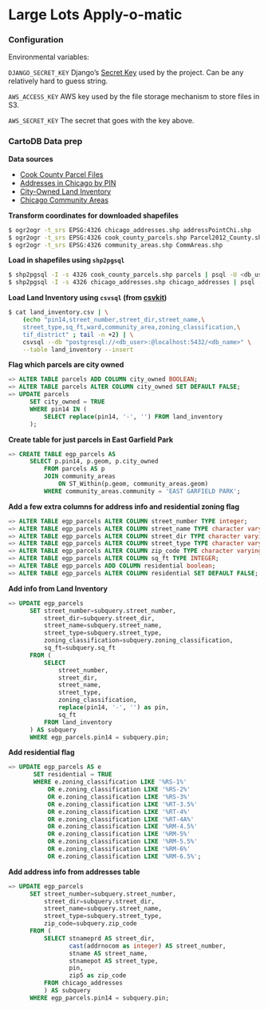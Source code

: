 # Large Lots Apply-o-matic

### Configuration

Environmental variables:

``DJANGO_SECRET_KEY`` Django’s [Secret
Key](https://docs.djangoproject.com/en/1.5/ref/settings/#std:setting-SECRET_KEY)
used by the project. Can be any relatively hard to guess string.

``AWS_ACCESS_KEY`` AWS key used by the file storage mechanism to store files in
S3.

``AWS_SECRET_KEY`` The secret that goes with the key above.


### CartoDB Data prep

**Data sources**

* [Cook County Parcel Files](https://datacatalog.cookcountyil.gov/GIS-Maps/ccgisdata-Parcel-2012/e62c-6rz8)
* [Addresses in Chicago by PIN](https://datacatalog.cookcountyil.gov/GIS-Maps/ccgisdata-Address-Point-Chicago/jev2-4wjs)
* [City-Owned Land Inventory](https://data.cityofchicago.org/Community-Economic-Development/City-Owned-Land-Inventory/aksk-kvfp)
* [Chicago Community Areas](https://data.cityofchicago.org/Facilities-Geographic-Boundaries/Boundaries-Community-Areas-current-/cauq-8yn6)

**Transform coordinates for downloaded shapefiles**

```bash 
$ ogr2ogr -t_srs EPSG:4326 chicago_addresses.shp addressPointChi.shp
$ ogr2ogr -t_srs EPSG:4326 cook_county_parcels.shp Parcel2012_County.shp
$ ogr2ogr -t_srs EPSG:4326 community_areas.shp CommAreas.shp
```

**Load in shapefiles using ``shp2pgsql``**

```bash 
$ shp2pgsql -I -s 4326 cook_county_parcels.shp parcels | psql -U <db_user> -d <db_name>
$ shp2pgsql -I -s 4326 chicago_addresses.shp chicago_addresses | psql -U postgres -d wopr
```

**Load Land Inventory using ``csvsql`` (from [csvkit](http://csvkit.readthedocs.org/))**

```bash
$ cat land_inventory.csv | \
    (echo "pin14,street_number,street_dir,street_name,\
    street_type,sq_ft,ward,community_area,zoning_classification,\
    tif_district" ; tail -n +2) | \
    csvsql --db "postgresql://<db_user>:@localhost:5432/<db_name>" \
    --table land_inventory --insert
```

**Flag which parcels are city owned**

```sql
=> ALTER TABLE parcels ADD COLUMN city_owned BOOLEAN;
=> ALTER TABLE parcels ALTER COLUMN city_owned SET DEFAULT FALSE;
=> UPDATE parcels 
      SET city_owned = TRUE 
      WHERE pin14 IN (
          SELECT replace(pin14, '-', '') FROM land_inventory
      );
```

**Create table for just parcels in East Garfield Park**

```sql
=> CREATE TABLE egp_parcels AS 
      SELECT p.pin14, p.geom, p.city_owned 
          FROM parcels AS p 
          JOIN community_areas 
              ON ST_Within(p.geom, community_areas.geom) 
          WHERE community_areas.community = 'EAST GARFIELD PARK';
```

**Add a few extra columns for address info and residential zoning flag**

```sql
=> ALTER TABLE egp_parcels ALTER COLUMN street_number TYPE integer;
=> ALTER TABLE egp_parcels ALTER COLUMN street_name TYPE character varying(24);
=> ALTER TABLE egp_parcels ALTER COLUMN street_dir TYPE character varying(14);
=> ALTER TABLE egp_parcels ALTER COLUMN street_type TYPE character varying(14);
=> ALTER TABLE egp_parcels ALTER COLUMN zip_code TYPE character varying(5);
=> ALTER TABLE egp_parcels ALTER COLUMN sq_ft TYPE INTEGER;
=> ALTER TABLE egp_parcels ADD COLUMN residential boolean;
=> ALTER TABLE egp_parcels ALTER COLUMN residential SET DEFAULT FALSE;
```

**Add info from Land Inventory**

```sql 
=> UPDATE egp_parcels 
      SET street_number=subquery.street_number, 
          street_dir=subquery.street_dir, 
          street_name=subquery.street_name, 
          street_type=subquery.street_type, 
          zoning_classification=subquery.zoning_classification,
          sq_ft=subquery.sq_ft 
      FROM (
          SELECT 
              street_number, 
              street_dir, 
              street_name, 
              street_type, 
              zoning_classification, 
              replace(pin14, '-', '') as pin,
              sq_ft 
          FROM land_inventory 
      ) AS subquery 
      WHERE egp_parcels.pin14 = subquery.pin;
```

**Add residential flag**

```sql
=> UPDATE egp_parcels AS e 
       SET residential = TRUE 
       WHERE e.zoning_classification LIKE '%RS-1%' 
           OR e.zoning_classification LIKE '%RS-2%' 
           OR e.zoning_classification LIKE '%RS-3%' 
           OR e.zoning_classification LIKE '%RT-3.5%' 
           OR e.zoning_classification LIKE '%RT-4%' 
           OR e.zoning_classification LIKE '%RT-4A%' 
           OR e.zoning_classification LIKE '%RM-4.5%' 
           OR e.zoning_classification LIKE '%RM-5%' 
           OR e.zoning_classification LIKE '%RM-5.5%' 
           OR e.zoning_classification LIKE '%RM-6%' 
           OR e.zoning_classification LIKE '%RM-6.5%';
```

**Add address info from addresses table**

```sql
=> UPDATE egp_parcels 
      SET street_number=subquery.street_number, 
          street_dir=subquery.street_dir, 
          street_name=subquery.street_name, 
          street_type=subquery.street_type,
          zip_code=subquery.zip_code
      FROM (
          SELECT stnameprd AS street_dir, 
                 cast(addrnocom as integer) AS street_number, 
                 stname AS street_name, 
                 stnamepot AS street_type, 
                 pin,
                 zip5 as zip_code
          FROM chicago_addresses
          ) AS subquery 
      WHERE egp_parcels.pin14 = subquery.pin;
```